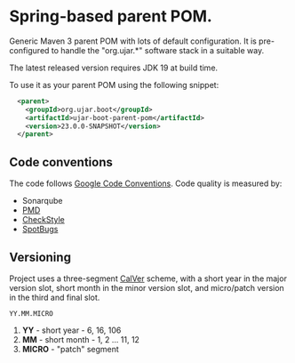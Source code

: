 # Spring-based parent POM.

Generic Maven 3 parent POM with lots of default configuration. It is pre-configured to handle the "org.ujar.*" software
stack in a suitable way.

The latest released version requires JDK 19 at build time.

To use it as your parent POM using the following snippet:

```xml
  <parent>
    <groupId>org.ujar.boot</groupId>
    <artifactId>ujar-boot-parent-pom</artifactId>
    <version>23.0.0-SNAPSHOT</version>
  </parent>
```

## Code conventions

The code follows [Google Code Conventions](https://google.github.io/styleguide/javaguide.html). Code quality is measured by:

- Sonarqube
- [PMD](https://pmd.github.io/)
- [CheckStyle](https://checkstyle.sourceforge.io/)
- [SpotBugs](https://spotbugs.github.io/)

## Versioning

Project uses a three-segment [CalVer](https://calver.org/) scheme, with a short year in the major version slot, short month in the minor version slot, and micro/patch version in the third
and final slot.

```
YY.MM.MICRO
```

1. **YY** - short year - 6, 16, 106
1. **MM** - short month - 1, 2 ... 11, 12
1. **MICRO** -  "patch" segment
